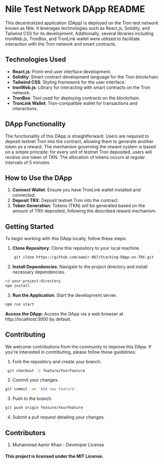 # Nile Test Network DApp README


This decentralized application (DApp) is deployed on the Tron test network known as Nile. It leverages technologies such as React.js, Solidity, and Tailwind CSS for its development. Additionally, several libraries including tronWeb.js, TronBox, and TronLink wallet were utilized to facilitate interaction with the Tron network and smart contracts.


## Technologies Used

- **React.js**: Front-end user interface development.
- **Solidity**: Smart contract development language for the Tron blockchain.
- **Tailwind CSS**: Styling framework for the user interface.
- **tronWeb.js**: Library for interacting with smart contracts on the Tron network.
- **TronBox**: Tool used for deploying contracts on the blockchain.
- **TronLink Wallet**: Tron-compatible wallet for transactions and interactions.


## DApp Functionality

The functionality of this DApp is straightforward. Users are required to deposit testnet Tron into the contract, allowing them to generate another token as a reward. The mechanism governing the reward system is based on a simple principle: for every unit of testnet Tron deposited, users will receive one token of TKN. The allocation of tokens occurs at regular intervals of 5 minutes.

## How to Use the DApp
1. **Connect Wallet**: Ensure you have TronLink wallet installed and connected.
2. **Deposit TRX**: Deposit testnet Tron into the contract.
3. **Token Generation**: Tokens (TKN) will be generated based on the amount of TRX deposited, following the described reward mechanism.

## Getting Started

To begin working with this DApp locally, follow these steps:

1. **Clone Repository**: Clone this repository to your local machine.
```bash 
    git clone https://github.com/aamir-067/Stacking-DApp-on-TRX.git
```

2. **Install Dependencies**: Navigate to the project directory and install necessary dependencies.
```bash
cd your-project-directory
npm install 
```
3. **Run the Application**: Start the development server.
```bash
npm run start
```
**Access the DApp:** Access the DApp via a web browser at http://localhost:3000 by default.


## Contributing
We welcome contributions from the community to improve this DApp. If you're interested in contributing, please follow these guidelines:

1. Fork the repository and create your branch.
```bash
 git checkout -b feature/YourFeature
 ```
2. Commit your changes.
```bash
git commit -am 'Add new feature'
```

3. Push to the branch.
 ```bash
 git push origin feature/YourFeature
 ```

4. Submit a pull request detailing your changes.


## Contributors

1. Muhammad Aamir Khan - Developer
License

#### This project is licensed under the MIT License.
